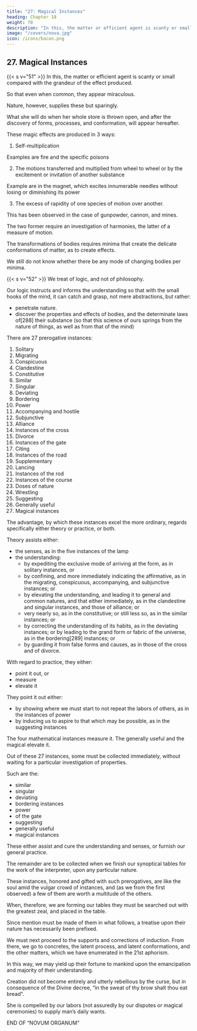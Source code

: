 ```yaml
---
title: "27: Magical Instances"
heading: Chapter 18
weight: 78
description: "In this, the matter or efficient agent is scanty or small compared with the grandeur of the effect produced"
image: "/covers/nova.jpg"
icon: /icons/bacon.png
---
```



## 27. Magical Instances

{{< s v="51" >}} In this, the matter or efficient agent is scanty or small compared with the grandeur of the effect produced.

So that even when common, they appear miraculous.

<!-- , some at first sight, others even upon more attentive observation.[287]  -->

Nature, however, supplies these but sparingly.

What she will do when her whole store is thrown open, and after the discovery of forms, processes, and conformation, will appear hereafter. 

These magic effects are produced in 3 ways:

1. Self-multiplication

Examples are fire and the specific poisons

2. The motions transferred and multiplied from wheel to wheel or by the excitement or invitation of another substance

Example are in the magnet, which excites innumerable needles without losing or diminishing its power
<!-- ; and again in leaven, and the like -->

3. The excess of rapidity of one species of motion over another.

This has been observed in the case of gunpowder, cannon, and mines. 

The two former require an investigation of harmonies, the latter of a measure of motion.

 <!-- (as it is termed), and transferring , which is of importance in all  -->

The transformations of bodies requires minima that create the delicate conformations of matter, as to create effects.

We still do not know whether there be any mode of changing bodies per minima.

<!-- , in a short time, that which nature works out by divers expedients, is a point of which we have as yet no indication. But, as we aspire to the extremest and highest results in that which is solid and true, so do we ever detest, and, as far as in us lies, expel all that is empty and vain. -->


{{< s v="52" >}}  <!-- Let this suffice as to the respective dignity of prerogatives of instances. But it must be noted, that in this our organ,  -->We treat of logic, and not of philosophy. 

Our logic instructs and informs the understanding so that with the small hooks of the mind, it can catch and grasp, not mere abstractions, but rather:
- penetrate nature.
- discover the properties and effects of bodies, and the determinate laws of[288] their substance (so that this science of ours springs from the nature of things, as well as from that of the mind)

 <!-- it is not to be wondered at, if it have been continually interspersed and illustrated with natural observations and experiments, as instances of our method.  -->

There are 27 prerogative instances:

1. Solitary
2. Migrating
3. Conspicuous
4. Clandestine
5. Constitutive
6. Similar
7. Singular
8. Deviating
9. Bordering
10. Power
11. Accompanying and hostile
12. Subjunctive 
13. Alliance
14. Instances of the cross
15. Divorce
16. Instances of the gate
17. Citing
18. Instances of the road
19. Supplementary
20. Lancing
21. Instances of the rod
22. Instances of the course
23. Doses of nature
24. Wrestling
25. Suggesting
26. Generally useful
27. Magical instances


The advantage, by which these instances excel the more ordinary, regards specifically either theory or practice, or both. 

Theory assists either:
- the senses, as in the five instances of the lamp
- the understanding:
  - by expediting the exclusive mode of arriving at the form, as in solitary instances, or
  - by confining, and more immediately indicating the affirmative, as in the migrating, conspicuous, accompanying, and subjunctive instances; or
  - by elevating the understanding, and leading it to general and common natures, and that either immediately, as in the clandestine and singular instances, and those of alliance; or
  - very nearly so, as in the constitutive; or still less so, as in the similar instances; or 
  - by correcting the understanding of its habits, as in the deviating instances; or by leading to the grand form or fabric of the universe, as in the bordering[289] instances; or
  - by guarding it from false forms and causes, as in those of the cross and of divorce.

With regard to practice, they either:
- point it out, or
- measure
- elevate it

They point it out either:
- by showing where we must start to not repeat the labors of others, as in the instances of power
- by inducing us to aspire to that which may be possible, as in the suggesting instances

The four mathematical instances measure it. The generally useful and the magical elevate it.

Out of these 27 instances, some must be collected immediately, without waiting for a particular investigation of properties. 

Such are the:
- similar
- singular
- deviating
- bordering instances
- power
- of the gate
- suggesting
- generally useful
- magical instances

These either assist and cure the understanding and senses, or furnish our general practice. 

The remainder are to be collected when we finish our synoptical tables for the work of the interpreter, upon any particular nature.

These instances, honored and gifted with such prerogatives, are like the soul amid the vulgar crowd of instances, and (as we from the first observed) a few of them are worth a multitude of the others.

When, therefore, we are forming our tables they must be searched out with the greatest zeal, and placed in the table. 

Since mention must be made of them in what follows, a treatise upon their nature has necessarily been prefixed. 

We must next proceed to the supports and corrections of induction. From there, we go to concretes, the latent process, and latent conformations, and the other matters, which we have enumerated in the 21st aphorism. 

In this way, we may yield up their fortune to mankind upon the emancipation and majority of their understanding. 

<!-- From this must necessarily follow an improvement of their estate, and an increase of their power over nature. For man, by the fall, lost at once his state of innocence, and his empire over creation, both of which can be partially recovered even in this life, the first by religion and faith, the second by the arts and sciences.  -->

Creation did not become entirely and utterly rebellious by the curse, but in consequence of the Divine decree, “in the sweat of thy brow shalt thou eat bread”.

She is compelled by our labors (not assuredly by our disputes or magical ceremonies) to supply man’s daily wants.

END OF “NOVUM ORGANUM”

